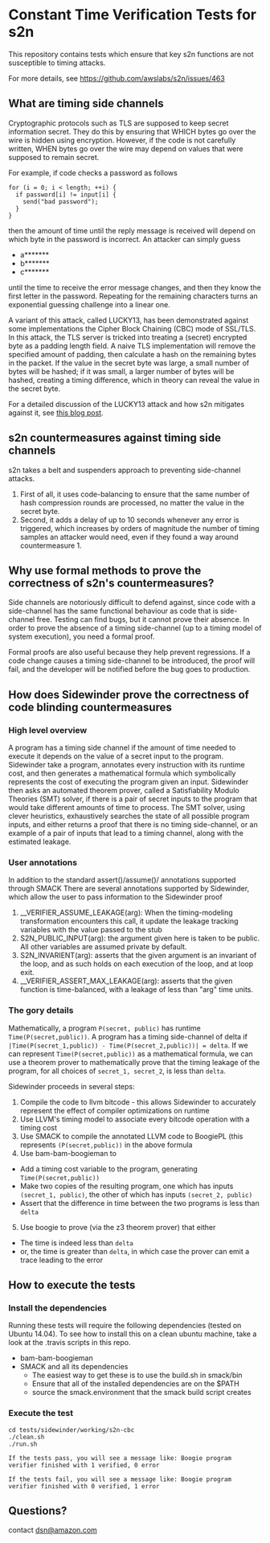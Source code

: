# Constant Time Verification Tests for s2n

This repository contains tests which ensure that key s2n functions
are not susceptible to timing attacks.

For more details, see https://github.com/awslabs/s2n/issues/463


## What are timing side channels

Cryptographic protocols such as TLS are supposed to keep secret information secret.
They do this by ensuring that WHICH bytes go over the wire is hidden using encryption.
However, if the code is not carefully written, WHEN bytes go over the wire may depend
on values that were supposed to remain secret.

For example, if code checks a password as follows

```
for (i = 0; i < length; ++i) {
  if password[i] != input[i] {
    send("bad password");
  }
}
```
then the amount of time until the reply message is received will depend on which byte in the password
is incorrect.  An attacker can simply guess
  * a*******
  * b*******
  * c*******

until the time to receive the error message changes, and then they know the first letter in the password.
Repeating for the remaining characters turns an exponential guessing challenge into a linear one.

A variant of this attack, called LUCKY13, has been demonstrated against some implementations the Cipher Block Chaining (CBC) mode of SSL/TLS. In this attack, the TLS server is tricked into treating a (secret) encrypted byte as a padding length field. A naive TLS implementation will remove the specified amount of padding, then calculate a hash on the remaining bytes in the packet. If the value in the secret byte was large, a small number of bytes will be hashed; if it was small, a larger number of bytes will be hashed, creating a timing difference, which in theory can reveal the value in the secret byte.

For a detailed discussion of the LUCKY13 attack and how s2n mitigates against it, see [this blog post](https://aws.amazon.com/blogs/security/s2n-and-lucky-13/). 

## s2n countermeasures against timing side channels

s2n takes a belt and suspenders approach to preventing side-channel attacks.
1. First of all, it uses code-balancing to ensure that the same number of hash compression rounds are processed, no matter the value in the secret byte.
2. Second, it adds a delay of up to 10 seconds whenever any error is triggered, which increases by orders of magnitude the number of timing samples an attacker would need, even if they found a way around countermeasure 1. 

## Why use formal methods to prove the correctness of s2n's countermeasures?
Side channels are notoriously difficult to defend against, since code with a side-channel has the same functional behaviour as code that is side-channel free. Testing can find bugs, but it cannot prove their absence.  In order to prove the absence of a timing side-channel (up to a timing model of system execution), you need a formal proof.

Formal proofs are also useful because they help prevent regressions.  If a code change causes a timing side-channel to be introduced, the proof will fail, and the developer will be notified before the bug goes to production.

## How does Sidewinder prove the correctness of code blinding countermeasures

### High level overview
A program has a timing side channel if the amount of time needed to execute it depends on the value of a secret input to the program. Sidewinder take a program, annotates every instruction with its runtime cost, and then generates a mathematical formula which symbolically represents the cost of executing the program given an input.  Sidewinder then asks an automated theorem prover, called a Satisfiability Modulo Theories (SMT) solver, if there is a pair of secret inputs to the program that would take different amounts of time to process.  The SMT solver, using clever heuristics, exhaustively searches the state of all possible program inputs, and either returns a proof that there is no timing side-channel, or an example of a pair of inputs that lead to a timing channel, along with the estimated leakage.

### User annotations
In addition to the standard assert()/assume()/ annotations supported through SMACK There are several annotations supported by Sidewinder, which allow the user to pass information to the Sidewinder proof
1. __VERIFIER_ASSUME_LEAKAGE(arg): When the timing-modeling transformation encounters this call, it update the leakage tracking variables with the value passed to the stub
2. S2N_PUBLIC_INPUT(arg): the argument given here is taken to be public. All other variables are assumed private by default.
3. S2N_INVARIENT(arg): asserts that the given argument is an invariant of the loop, and as such holds on each execution of the loop, and at loop exit.
4. __VERIFIER_ASSERT_MAX_LEAKAGE(arg): asserts that the given function is time-balanced, with a leakage of less than "arg" time units. 

### The gory details

Mathematically, a program `P(secret, public)` has runtime `Time(P(secret,public))`. A program has a timing side-channel of delta if `|Time(P(secret_1,public)) - Time(P(secret_2,public))| = delta`.  If we can represent `Time(P(secret,public))` as a mathematical formula, we can use a theorem prover to mathematically prove that the timing leakage of the program, for all choices of `secret_1, secret_2`, is less than `delta`. 

Sidewinder proceeds in several steps:
1. Compile the code to llvm bitcode - this allows Sidewinder to accurately represent the effect of compiler optimizations on runtime
2. Use LLVM's timing model to associate every bitcode operation with a timing cost
3. Use SMACK to compile the annotated LLVM code to BoogiePL (this represents `(P(secret,public))` in the above formula
4. Use bam-bam-boogieman to
  * Add a timing cost variable to the program, generating `Time(P(secret,public))`
  * Make two copies of the resulting program, one which has inputs `(secret_1, public)`, the other of which has inputs `(secret_2, public)`
  * Assert that the difference in time between the two programs is less than `delta`
5. Use boogie to prove (via the z3 theorem prover) that either
  * The time is indeed less than `delta`
  * or, the time is greater than `delta`, in which case the prover can emit a trace leading to the error


## How to execute the tests

### Install the dependencies
Running these tests will require the following dependencies
(tested on Ubuntu 14.04).  To see how to install this on a clean ubuntu machine, 
take a look at the .travis scripts in this repo.

- bam-bam-boogieman 
- SMACK and all its dependencies
  - The easiest way to get these is to use the build.sh in smack/bin
  - Ensure that all of the installed dependencies are on the $PATH
  - source the smack.environment that the smack build script creates

### Execute the test

```
cd tests/sidewinder/working/s2n-cbc
./clean.sh
./run.sh

If the tests pass, you will see a message like: Boogie program verifier finished with 1 verified, 0 error

If the tests fail, you will see a message like: Boogie program verifier finished with 0 verified, 1 error
```


## Questions?
contact dsn@amazon.com